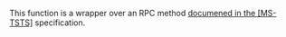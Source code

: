 This function is a wrapper over an RPC method [documened in the [MS-TSTS]](https://learn.microsoft.com/en-us/openspecs/windows_protocols/ms-tsts/1bba9ff2-71d3-49a3-bb26-2e5f6fcab3ee) specification.
